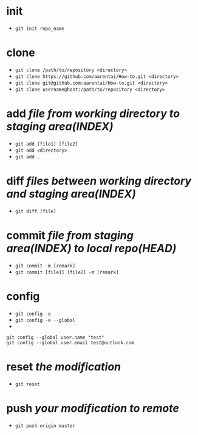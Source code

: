 # **init**
- `git init repo_name`

# **clone**
- `git clone /path/to/repository <directory>`  
- `git clone https://github.com/aarentai/How-to.git <directory>`
- `git clone git@github.com:aarentai/How-to.git <directory>`
- `git clone username@host:/path/to/repository <directory>`

# **add** *file from working directory to staging area(INDEX)*
- `git add [file1] [file2]`
- `git add <directory>`
- `git add .`

# **diff** *files between working directory and staging area(INDEX)*
- `git diff [file]`

# **commit** *file from staging area(INDEX) to local repo(HEAD)*
-  `git commit -m [remark]`
-  `git commit [file1] [file2] -m [remark]`

# **config**
- `git config -e`
- `git config -e --global`
- 
```
git config --global user.name "test"
git config --global user.email test@outlook.com
```

# **reset** *the modification*
- `git reset`

# **push** *your modification to remote*
- `git push origin master`